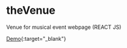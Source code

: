 # theVenue
Venue for musical event webpage (REACT JS)

[Demo](http://understood-toy.surge.sh){:target="_blank"} 
